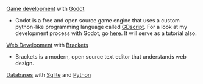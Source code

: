 [Game development](https://github.com/TutorialDoctor/TD-Godot-Games) with [Godot](http://www.godotengine.org/projects/godot-engine)

- Godot is a free and open source game engine that uses a custom python-like programming language called [GDscript](https://gist.github.com/TutorialDoctor/ce9255f16a49d8d911bb). For a look at my development process with Godot, go [here](https://github.com/TutorialDoctor/TD-Godot-Games/blob/master/Godot%20Dev%20Process.md). It will serve as a tutorial also.

[Web Development](https://github.com/TutorialDoctor/Programming-Language-Tutorials/tree/master/Web%20Development) with [Brackets](http://brackets.io)

- Brackets is a modern, open source text editor that understands web design.

[Databases](https://github.com/TutorialDoctor/Programming-Language-Tutorials/tree/master/SQlite-Tutorial) with [Sqlite](https://www.sqlite.org) and [Python](https://www.python.org)

